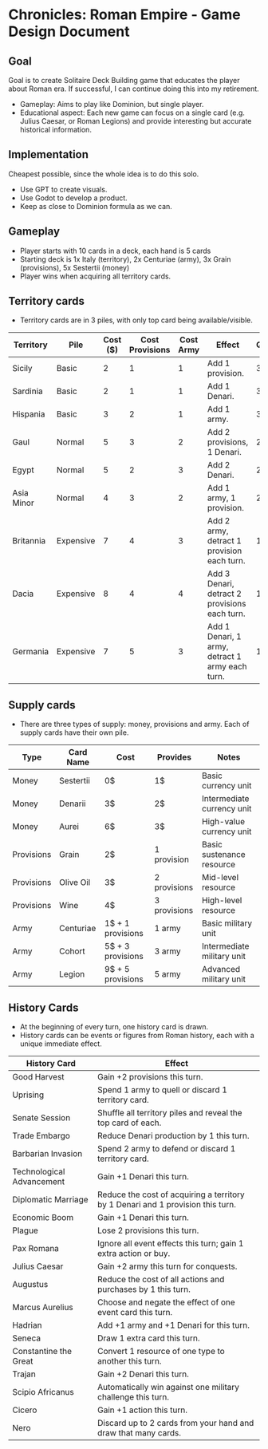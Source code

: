 # Chronicles: Roman Empire - Game Design Document

## Goal
Goal is to create Solitaire Deck Building game that educates the player about Roman era. If successful, I can continue doing this into my retirement.

- Gameplay: Aims to play like Dominion, but single player. 
- Educational aspect: Each new game can focus on a single card (e.g. Julius Caesar, or Roman Legions) and provide interesting but accurate historical information.

## Implementation
Cheapest possible, since the whole idea is to do this solo.
- Use GPT to create visuals.
- Use Godot to develop a product.
- Keep as close to Dominion formula as we can.

## Gameplay
- Player starts with 10 cards in a deck, each hand is 5 cards
- Starting deck is 1x Italy (territory), 2x Centuriae (army), 3x Grain (provisions), 5x Sestertii (money)
- Player wins when acquiring all territory cards.

## Territory cards
- Territory cards are in 3 piles, with only top card being available/visible.

| Territory        | Pile       | Cost ($) | Cost Provisions | Cost Army | Effect                                          | Quantity |
|------------------|------------|----------|-----------------|-----------|-------------------------------------------------|----------|
| Sicily           | Basic      | 2        | 1               | 1         | Add 1 provision.                                | 3        |
| Sardinia         | Basic      | 2        | 1               | 1         | Add 1 Denari.                                   | 3        |
| Hispania         | Basic      | 3        | 2               | 1         | Add 1 army.                                     | 3        |
| Gaul             | Normal     | 5        | 3               | 2         | Add 2 provisions, 1 Denari.                     | 2        |
| Egypt            | Normal     | 5        | 2               | 3         | Add 2 Denari.                                   | 2        |
| Asia Minor       | Normal     | 4        | 3               | 2         | Add 1 army, 1 provision.                        | 2        |
| Britannia        | Expensive  | 7        | 4               | 3         | Add 2 army, detract 1 provision each turn.      | 1        |
| Dacia            | Expensive  | 8        | 4               | 4         | Add 3 Denari, detract 2 provisions each turn.   | 1        |
| Germania         | Expensive  | 7        | 5               | 3         | Add 1 Denari, 1 army, detract 1 army each turn. | 1        |


## Supply cards
- There are three types of supply: money, provisions and army. Each of supply cards have their own pile.

| Type        | Card Name   | Cost              | Provides     | Notes                        |
|-------------|-------------|-------------------|--------------|------------------------------|
| Money       | Sestertii   | 0$                | 1$           | Basic currency unit          |
| Money       | Denarii     | 3$                | 2$           | Intermediate currency unit   |
| Money       | Aurei       | 6$                | 3$           | High-value currency unit     |
| Provisions  | Grain       | 2$                | 1 provision  | Basic sustenance resource    |
| Provisions  | Olive Oil   | 3$                | 2 provisions | Mid-level resource           |
| Provisions  | Wine        | 4$                | 3 provisions | High-level resource          |
| Army        | Centuriae   | 1$ + 1 provisions | 1 army       | Basic military unit          |
| Army        | Cohort      | 5$ + 3 provisions | 3 army       | Intermediate military unit   |
| Army        | Legion      | 9$ + 5 provisions | 5 army       | Advanced military unit       |

## History Cards
- At the beginning of every turn, one history card is drawn.
- History cards can be events or figures from Roman history, each with a unique immediate effect.

| History Card          | Effect                                                                      |
|-----------------------|-----------------------------------------------------------------------------|
| Good Harvest          | Gain +2 provisions this turn.                                               |
| Uprising              | Spend 1 army to quell or discard 1 territory card.                          |
| Senate Session        | Shuffle all territory piles and reveal the top card of each.                |
| Trade Embargo         | Reduce Denari production by 1 this turn.                                    |
| Barbarian Invasion    | Spend 2 army to defend or discard 1 territory card.                         |
| Technological Advancement | Gain +1 Denari this turn.                                                |
| Diplomatic Marriage   | Reduce the cost of acquiring a territory by 1 Denari and 1 provision this turn. |
| Economic Boom         | Gain +1 Denari this turn.                                                   |
| Plague                | Lose 2 provisions this turn.                                                |
| Pax Romana            | Ignore all event effects this turn; gain 1 extra action or buy.             |
| Julius Caesar         | Gain +2 army this turn for conquests.                                       |
| Augustus              | Reduce the cost of all actions and purchases by 1 this turn.                |
| Marcus Aurelius       | Choose and negate the effect of one event card this turn.                   |
| Hadrian               | Add +1 army and +1 Denari for this turn.                                    |
| Seneca                | Draw 1 extra card this turn.                                                |
| Constantine the Great | Convert 1 resource of one type to another this turn.                        |
| Trajan                | Gain +2 Denari this turn.                                                   |
| Scipio Africanus      | Automatically win against one military challenge this turn.                 |
| Cicero                | Gain +1 action this turn.                                                   |
| Nero                  | Discard up to 2 cards from your hand and draw that many cards.              |


